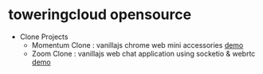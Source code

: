 # toweringcloud opensource

-   Clone Projects
    -   Momentum Clone : vanillajs chrome web mini accessories [demo](https://toweringcloud.github.io/momentum-clone)
    -   Zoom Clone : vanillajs web chat application using socketio & webrtc [demo](https://9fnc6q-3000.csb.app)
